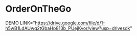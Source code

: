 # OrderOnTheGo
DEMO LINK="https://drive.google.com/file/d/1-h5wB1LdAUwq2tGbaHp813b_PUejKvor/view?usp=drivesdk"
